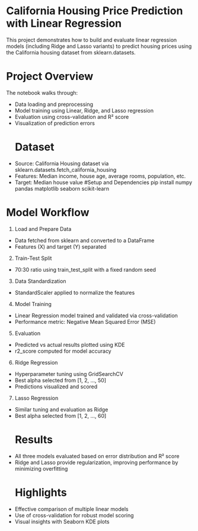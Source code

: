 # California Housing Price Prediction with Linear Regression
This project demonstrates how to build and evaluate linear regression models (including Ridge and Lasso variants) to predict housing prices using the California housing dataset from sklearn.datasets.
# Project Overview
The notebook walks through:
- Data loading and preprocessing
- Model training using Linear, Ridge, and Lasso regression
- Evaluation using cross-validation and R² score
- Visualization of prediction errors
  # Dataset
- Source: California Housing dataset via sklearn.datasets.fetch_california_housing
- Features: Median income, house age, average rooms, population, etc.
- Target: Median house value
  #Setup and Dependencies
  pip install numpy pandas matplotlib seaborn scikit-learn


# Model Workflow
1. Load and Prepare Data
- Data fetched from sklearn and converted to a DataFrame
- Features (X) and target (Y) separated
2. Train-Test Split
- 70:30 ratio using train_test_split with a fixed random seed
3. Data Standardization
- StandardScaler applied to normalize the features
4. Model Training
- Linear Regression model trained and validated via cross-validation
- Performance metric: Negative Mean Squared Error (MSE)
5. Evaluation
- Predicted vs actual results plotted using KDE
- r2_score computed for model accuracy
6. Ridge Regression
- Hyperparameter tuning using GridSearchCV
- Best alpha selected from [1, 2, ..., 50]
- Predictions visualized and scored
7. Lasso Regression
- Similar tuning and evaluation as Ridge
- Best alpha selected from [1, 2, ..., 60]
  # Results
- All three models evaluated based on error distribution and R² score
- Ridge and Lasso provide regularization, improving performance by minimizing overfitting
  # Highlights
- Effective comparison of multiple linear models
- Use of cross-validation for robust model scoring
- Visual insights with Seaborn KDE plots
